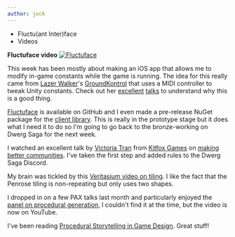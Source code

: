 ```yaml
---
author: jock
---
```

* Fluctu(ant Inter)face
* Videos

**Fluctuface video**
[![Fluctuface](http://img.youtube.com/vi/TI7p0UqJzFI/0.jpg)](https://youtu.be/TI7p0UqJzFI)

This week has been mostly about making an iOS app that allows me to modify in-game constants while the game is running. The idea for this really came from [Lazer Walker](https://twitter.com/lazerwalker)'s [GroundKontrol](https://github.com/lazerwalker/GroundKontrol) that uses a MIDI controller to tweak Unity constants. Check out her [excellent](https://www.youtube.com/watch?v=-aXrLvdrnao&t=23m51s) [talks](https://youtu.be/stM33UcLPJ0) to understand why this is a good thing.

[Fluctuface](https://github.com/HaikuJock/Fluctuface) is available on GitHub and I even made a pre-release NuGet package for the [client library](https://www.nuget.org/packages/Haiku.Fluctuface). This is really in the prototype stage but it does what I need it to do so I'm going to go back to the bronze-working on Dwerg Saga for the next week.

I watched  an excellent talk by [Victoria Tran](https://twitter.com/TheVTran) from [Kitfox Games](https://www.kitfoxgames.com/en) on [making better communities](https://youtu.be/oWsIfgx0yps). I've taken the first step and added rules to the Dwerg Saga Discord.

My brain was tickled by this [Veritasium video on tiling](https://youtu.be/48sCx-wBs34). I like the fact that the Penrose tiling is non-repeating but only uses two shapes.

I dropped in on a few PAX talks last month and particularly enjoyed the [panel on procedural generation](https://youtu.be/ZERuH_hbCH4), I couldn't find it at the time, but the video is now on YouTube.

I've been reading [Procedural Storytelling in Game Design](https://www.routledge.com/Procedural-Storytelling-in-Game-Design/Short-Adams/p/book/9781138595309). Great stuff!
